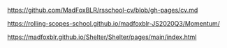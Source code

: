 https://github.com/MadFoxBLR/rsschool-cv/blob/gh-pages/cv.md

https://rolling-scopes-school.github.io/madfoxblr-JS2020Q3/Momentum/

https://madfoxblr.github.io/Shelter/Shelter/pages/main/index.html
